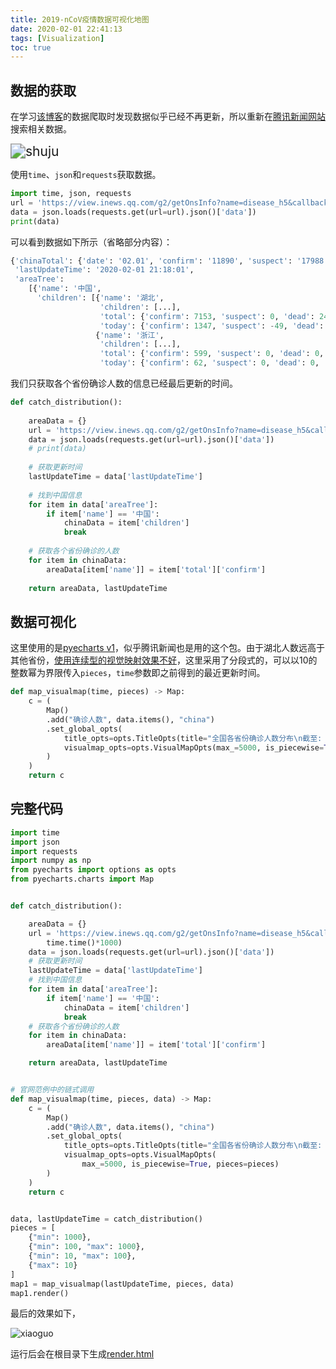 ```yaml
---
title: 2019-nCoV疫情数据可视化地图
date: 2020-02-01 22:41:13
tags: [Visualization]
toc: true
---
```


## 数据的获取

在学习[该博客](https://blog.csdn.net/xufive/article/details/104093197)的数据爬取时发现数据似乎已经不再更新，所以重新在[腾讯新闻网站](https://news.qq.com/zt2020/page/feiyan.htm?from=timeline&isappinstalled=0)搜索相关数据。

<img src="https://qttblog.oss-cn-hangzhou.aliyuncs.com/june/213627.png" alt="shuju" style="zoom:150%;" />

使用`time`、`json`和`requests`获取数据。

```python
import time, json, requests
url = 'https://view.inews.qq.com/g2/getOnsInfo?name=disease_h5&callback=&_=%d'%int(time.time()*1000)
data = json.loads(requests.get(url=url).json()['data'])
print(data)
```

可以看到数据如下所示（省略部分内容）：

```python
{'chinaTotal': {'date': '02.01', 'confirm': '11890', 'suspect': '17988', 'dead': '259', 'heal': '269'}, 
 'lastUpdateTime': '2020-02-01 21:18:01', 
 'areaTree': 
 	[{'name': '中国', 
      'children': [{'name': '湖北', 
                    'children': [...], 
                    'total': {'confirm': 7153, 'suspect': 0, 'dead': 249, 'heal': 166}, 
                    'today': {'confirm': 1347, 'suspect': -49, 'dead': 49, 'heal': 15}}, 
                   {'name': '浙江', 
                    'children': [...], 
                    'total': {'confirm': 599, 'suspect': 0, 'dead': 0, 'heal': 20}, 
                    'today': {'confirm': 62, 'suspect': 0, 'dead': 0, 'heal': 7}}, ... 
```

我们只获取各个省份确诊人数的信息已经最后更新的时间。

```python
def catch_distribution():
    
    areaData = {}
    url = 'https://view.inews.qq.com/g2/getOnsInfo?name=disease_h5&callback=&_=%d'%int(time.time()*1000)
    data = json.loads(requests.get(url=url).json()['data'])
    # print(data)
    
    # 获取更新时间
    lastUpdateTime = data['lastUpdateTime']
    
    # 找到中国信息
    for item in data['areaTree']:
    	if item['name'] == '中国':
    		chinaData = item['children']
    		break
            
    # 获取各个省份确诊的人数
    for item in chinaData:
        areaData[item['name']] = item['total']['confirm']
    
    return areaData, lastUpdateTime
```

## 数据可视化

这里使用的是[pyecharts v1](https://pyecharts.org/#/zh-cn/quickstart)，似乎腾讯新闻也是用的这个包。由于湖北人数远高于其他省份，[使用连续型的视觉映射效果不好](https://zhuanlan.zhihu.com/p/104026698)，这里采用了分段式的，可以以10的整数幂为界限传入`pieces`，`time`参数即之前得到的最近更新时间。

```python
def map_visualmap(time, pieces) -> Map:
    c = (
        Map()
        .add("确诊人数", data.items(), "china")
        .set_global_opts(
            title_opts=opts.TitleOpts(title="全国各省份确诊人数分布\n截至: " + time),
            visualmap_opts=opts.VisualMapOpts(max_=5000, is_piecewise=True, pieces=pieces)
        )
    )
    return c
```

## 完整代码

```python
import time
import json
import requests
import numpy as np
from pyecharts import options as opts
from pyecharts.charts import Map


def catch_distribution():

    areaData = {}
    url = 'https://view.inews.qq.com/g2/getOnsInfo?name=disease_h5&callback=&_=%d' % int(
        time.time()*1000)
    data = json.loads(requests.get(url=url).json()['data'])
    # 获取更新时间
    lastUpdateTime = data['lastUpdateTime']
    # 找到中国信息
    for item in data['areaTree']:
        if item['name'] == '中国':
            chinaData = item['children']
            break
    # 获取各个省份确诊的人数
    for item in chinaData:
        areaData[item['name']] = item['total']['confirm']

    return areaData, lastUpdateTime


# 官网范例中的链式调用
def map_visualmap(time, pieces, data) -> Map:
    c = (
        Map()
        .add("确诊人数", data.items(), "china")
        .set_global_opts(
            title_opts=opts.TitleOpts(title="全国各省份确诊人数分布\n截至: " + time),
            visualmap_opts=opts.VisualMapOpts(
                max_=5000, is_piecewise=True, pieces=pieces)
        )
    )
    return c


data, lastUpdateTime = catch_distribution()
pieces = [
    {"min": 1000},
    {"min": 100, "max": 1000},
    {"min": 10, "max": 100},
    {"max": 10}
]
map1 = map_visualmap(lastUpdateTime, pieces, data)
map1.render()
```

最后的效果如下，

![xiaoguo](https://qttblog.oss-cn-hangzhou.aliyuncs.com/june/2sd15400.png)

运行后会在根目录下生成[render.html](http://lil-q.gitee.io/demo/render.html)
